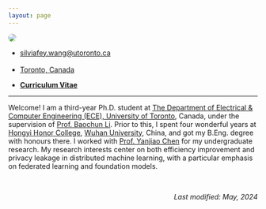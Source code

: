 ```yaml
---
layout: page
---
```


  <img src="../assets/img/5.jpg" class="center" style="max-width: 300px; border-radius: 50%;">
  <div class="brief">
    <ul>
    <li>
    <i class="em em-email" aria-role="presentation" aria-label="ENVELOPE"></i>
    <a href="mailto:silviafey.wang@utoronto.ca">
      silviafey.wang@utoronto.ca
    </a>
    </li>&nbsp;&nbsp;
    <li>
    <i class="em em-round_pushpin" aria-role="presentation" aria-label="ROUND PUSHPIN"></i>
    <a href="https://www.google.com/maps/place/Bahen+Centre+for+Information+Technology/">
      Toronto, Canada
    </a>
    </li>
    </ul>
    <ul>
    <li>
    <i class="em em-bookmark_tabs" aria-role="presentation" aria-label="BOOKMARK TABS"></i>
    <a href="/assets/CV_feiwang.pdf">
      <b>Curriculum Vitae</b>
    </a>
    </li>
    </ul>
    </div>


---
Welcome<i class="em em-wave" aria-role="presentation" aria-label="WAVING HAND SIGN"></i>! I am a third-year Ph.D. student at [The Department of Electrical & Computer Engineering (ECE), University of Toronto][ece], Canada, under the supervision of [Prof. Baochun Li][bcl]. Prior to this, I spent four wonderful years at [Hongyi Honor College][hy], [Wuhan University][whu], China, and got my B.Eng. degree with honours there. I worked with [Prof. Yanjiao Chen][yjc] for my undergraduate research. My research interests center on both efficiency improvement and privacy leakage in distributed machine learning, with a particular emphasis on federated learning and foundation models.



<br/>
<div align="right">
<p><i>Last modified: May, 2024</i></p>
</div>




[hy]: http://hyxt.whu.edu.cn/
[whu]: https://en.whu.edu.cn/
[yjc]: https://person.zju.edu.cn/en/0020875
[i]: http://iqua.ece.toronto.edu/aboutus/lab.html
[ut]: https://www.utoronto.ca/
[ece]: https://www.ece.utoronto.ca/
[bcl]: http://iqua.ece.toronto.edu/bli/index.html
[se]: https://ca.linkedin.com/in/salma-emara-b37802a9
